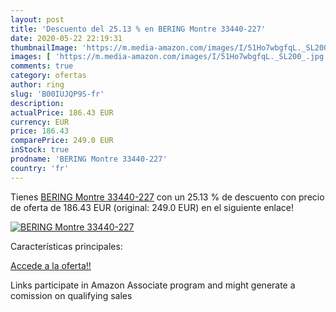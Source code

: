 ```yaml
---
layout: post
title: 'Descuento del 25.13 % en BERING Montre 33440-227'
date: 2020-05-22 22:19:31
thumbnailImage: 'https://m.media-amazon.com/images/I/51Ho7wbgfqL._SL200_.jpg'
images: [ 'https://m.media-amazon.com/images/I/51Ho7wbgfqL._SL200_.jpg' ]
comments: true
category: ofertas
author: ring
slug: 'B00IUJQP9S-fr'
description:
actualPrice: 186.43 EUR
currency: EUR
price: 186.43
comparePrice: 249.0 EUR
inStock: true
prodname: 'BERING Montre 33440-227'
country: 'fr'
---
```


Tienes [BERING Montre 33440-227](https://www.amazon.fr/dp/B00IUJQP9S/?tag=tolees0d-21) con un 25.13 % de descuento con precio de oferta de 186.43 EUR (original: 249.0 EUR) en el siguiente enlace!

[![BERING Montre 33440-227](https://m.media-amazon.com/images/I/51Ho7wbgfqL._SL200_.jpg)](https://www.amazon.fr/dp/B00IUJQP9S/?tag=tolees0d-21)

Características principales:


[Accede a la oferta!!](https://www.amazon.fr/dp/B00IUJQP9S/?tag=tolees0d-21)

Links participate in Amazon Associate program and might generate a comission on qualifying sales


